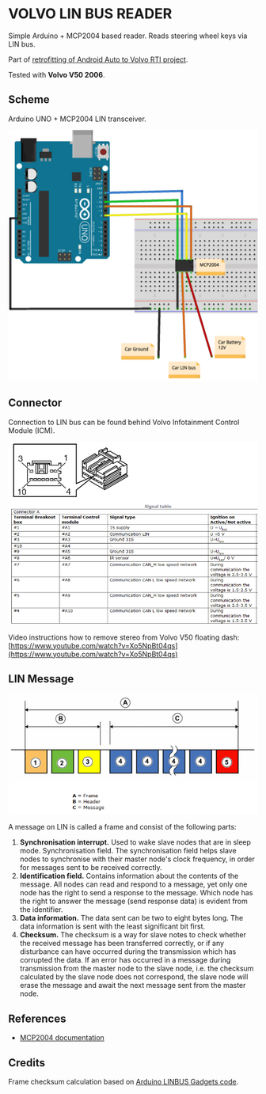 # VOLVO LIN BUS READER

Simple Arduino + MCP2004 based reader. Reads steering wheel keys via LIN bus.

Part of [retrofitting of Android Auto to Volvo RTI project](https://github.com/laurynas/volvo_crankshaft).

Tested with **Volvo V50 2006**.

## Scheme

Arduino UNO + MCP2004 LIN transceiver.

![](doc/scheme_bb.png)

## Connector

Connection to LIN bus can be found behind Volvo Infotainment Control Module (ICM).

![](doc/ICM_connector.png)

Video instructions how to remove stereo from Volvo V50 floating dash:<br>
[https://www.youtube.com/watch?v=Xo5NpBt04qs](https://www.youtube.com/watch?v=Xo5NpBt04qs)

## LIN Message

![](doc/LIN_message.png)

A message on LIN is called a frame and consist of the following parts:

1. **Synchronisation interrupt.** Used to wake slave nodes that are in sleep mode. 
Synchronisation field. The synchronisation field helps slave nodes to synchronise with their master node's clock frequency, in order for messages sent to be received correctly. 
2. **Identification field.** Contains information about the contents of the message. All nodes can read and respond to a message, yet only one node has the right to send a response to the message. Which node has the right to answer the message (send response data) is evident from the identifier. 
3. **Data information.** The data sent can be two to eight bytes long. The data information is sent with the least significant bit first. 
4. **Checksum.** The checksum is a way for slave notes to check whether the received message has been transferred correctly, or if any disturbance can have occurred during the transmission which has corrupted the data. If an error has occurred in a message during transmission from the master node to the slave node, i.e. the checksum calculated by the slave node does not correspond, the slave node will erase the message and await the next message sent from the master node. 

## References

* [MCP2004 documentation](http://www.microchip.com/wwwproducts/en/MCP2004)

## Credits

Frame checksum calculation based on [Arduino LINBUS Gadgets code](https://github.com/zapta/linbus/).
